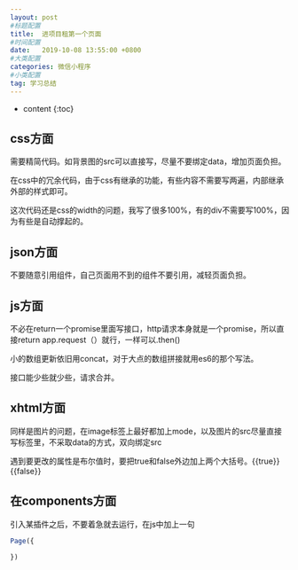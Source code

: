 ```yaml
---
layout: post
#标题配置
title:  进项目租第一个页面
#时间配置
date:   2019-10-08 13:55:00 +0800
#大类配置
categories: 微信小程序
#小类配置
tag: 学习总结
---
```


* content
{:toc}

css方面
-------

需要精简代码。如背景图的src可以直接写，尽量不要绑定data，增加页面负担。

在css中的冗余代码，由于css有继承的功能，有些内容不需要写两遍，内部继承外部的样式即可。

这次代码还是css的width的问题，我写了很多100%，有的div不需要写100%，因为有些是自动撑起的。



json方面
-------

不要随意引用组件，自己页面用不到的组件不要引用，减轻页面负担。

js方面
-------

不必在return一个promise里面写接口，http请求本身就是一个promise，所以直接return app.request（）就行，一样可以.then()

小的数组更新依旧用concat，对于大点的数组拼接就用es6的那个写法。

接口能少些就少些，请求合并。

xhtml方面
-------

同样是图片的问题，在image标签上最好都加上mode，以及图片的src尽量直接写标签里，不采取data的方式，双向绑定src

遇到要更改的属性是布尔值时，要把true和false外边加上两个大括号。{{true}} {{false}}

在components方面
-------
引入某插件之后，不要着急就去运行，在js中加上一句
```js
Page({

})

```


